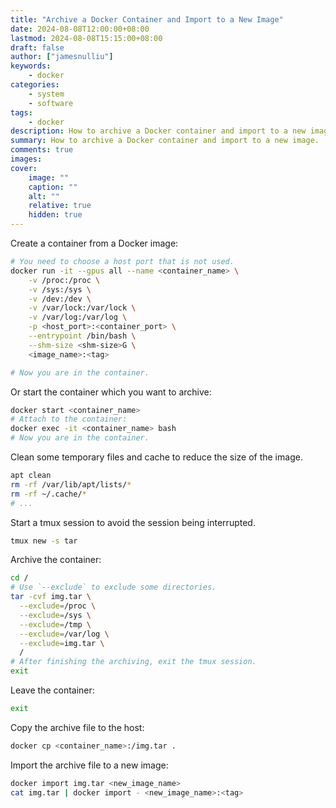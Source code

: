 ```yaml
---
title: "Archive a Docker Container and Import to a New Image"
date: 2024-08-08T12:00:00+08:00
lastmod: 2024-08-08T15:15:00+08:00
draft: false
author: ["jamesnulliu"]
keywords: 
    - docker
categories:
    - system
    - software
tags:
    - docker
description: How to archive a Docker container and import to a new image.
summary: How to archive a Docker container and import to a new image.
comments: true
images: 
cover:
    image: ""
    caption: ""
    alt: ""
    relative: true
    hidden: true
---
```


Create a container from a Docker image:

```bash
# You need to choose a host port that is not used.
docker run -it --gpus all --name <container_name> \
    -v /proc:/proc \
    -v /sys:/sys \
    -v /dev:/dev \
    -v /var/lock:/var/lock \
    -v /var/log:/var/log \
    -p <host_port>:<container_port> \
    --entrypoint /bin/bash \
    --shm-size <shm-size>G \
    <image_name>:<tag>

# Now you are in the container.
```

Or start the container which you want to archive:

```bash
docker start <container_name>
# Attach to the container:
docker exec -it <container_name> bash
# Now you are in the container.
```

Clean some temporary files and cache to reduce the size of the image.

```bash
apt clean
rm -rf /var/lib/apt/lists/*
rm -rf ~/.cache/*
# ...
```

Start a tmux session to avoid the session being interrupted.

```bash
tmux new -s tar
```

Archive the container:

```bash
cd /
# Use `--exclude` to exclude some directories.
tar -cvf img.tar \
  --exclude=/proc \
  --exclude=/sys \
  --exclude=/tmp \
  --exclude=/var/log \
  --exclude=img.tar \
  /
# After finishing the archiving, exit the tmux session.
exit
```

Leave the container:

```bash
exit
```

Copy the archive file to the host:

```bash
docker cp <container_name>:/img.tar .
```

Import the archive file to a new image:

```bash
docker import img.tar <new_image_name>
cat img.tar | docker import - <new_image_name>:<tag>
```